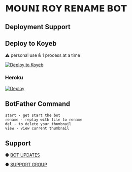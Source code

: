 # 𝗠𝗢𝗨𝗡𝗜 𝗥𝗢𝗬 𝗥𝗘𝗡𝗔𝗠𝗘 𝗕𝗢𝗧 
                     

## Deployment Support


## Deploy to Koyeb

⚠️ personal use & 1 process at a time 

[![Deploy to Koyeb](https://www.koyeb.com/static/images/deploy/button.svg)](https://app.koyeb.com/deploy?type=git&repository=https://github.com/SD-DEEZUZZA-99/Mouni-Roy-Rename&env[BOT_TOKEN]&env[API_ID]&env[API_HASH]&env[ADMIN]&env[CAPTION]&env[THUMBNAIL]&run_command=python%20bot.py&branch=main&name=renamer)              

### Heroku

[![Deploy](https://www.herokucdn.com/deploy/button.svg)](https://heroku.com/deploy?template=https://github.com/SD-DEEZUZZA-99/Mouni-Roy-Rename)

## BotFather Command
```
start - get start the bot
rename - replay with file to rename
del - to delete your thumbnail 
view - view current thumbnail 
```


## Support

● [BOT UPDATES](https://t.me/BOT_MECHANIC_CHANNEL)

● [SUPPORT GROUP](https://t.me/+lTcjMF6iKqs1MjJl)
